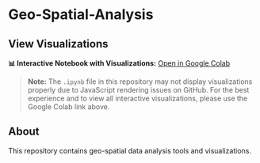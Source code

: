 # Geo-Spatial-Analysis

## View Visualizations

**📊 Interactive Notebook with Visualizations:** [Open in Google Colab](https://colab.research.google.com/drive/1qqVlxX0nBYHV0X3cKaQEbv3DufA7rgF0?usp=sharing)

> **Note:** The `.ipynb` file in this repository may not display visualizations properly due to JavaScript rendering issues on GitHub. For the best experience and to view all interactive visualizations, please use the Google Colab link above.

## About

This repository contains geo-spatial data analysis tools and visualizations.
